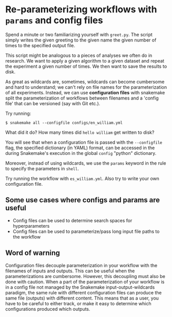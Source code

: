 # Re-parameterizing workflows with `params` and config files

Spend a minute or two familiarizing yourself with `greet.py`. The script simply writes the given greeting to the given name the given number of times to the specified output file. 

This script might be analogous to a pieces of analyses we often do in research. We want to apply a given algorithm to a given dataset and repeat the experiment a given number of times. We then want to save the results to disk.

As great as wildcards are, sometimes, wildcards can become cumbersome and hard to understand; we can't rely on file names for the parameterization of all experiments. Instead, we can use **configuration files** with snakemake split the parameterization of workflows between filenames and a 'config file' that can be versioned (say with Git etc.).

Try running:

	$ snakemake all --configfile configs/en_william.yml

What did it do? How many times did `hello william` get written to disk?

You will see that when a configuration file is passed with the `--configfile` flag, the specified dictionary (in YAML) format, can be accessed in the during Snakemake's execution in the global `config` "python" dictionary.

Moreover, instead of using wildcards, we use the `params` keyword in the rule to specify the parameters in `shell`. 

Try running the workflow with `es_william.yml`. Also try to write your own configuration file.

## Some use cases where configs and params are useful
- Config files can be used to determine search spaces for hyperparameters
- Config files can be used to parameterize/pass long input file paths to the workflow

## Word of warning
Configuration files decouple parameterization in your workflow with the filenames of inputs and outputs. This can be useful when the parameterizations are cumbersome. However, this decoupling must also be done with caution. When a part of the parameterization of your workflow is in a config file not managed by the Snakemake input-output-wildcards paradigm, the same rule with different configuration files can produce the same file (outputs) with different content. This means that as a user, you have to be careful to either track, or make it easy to determine which configurations produced which outputs.